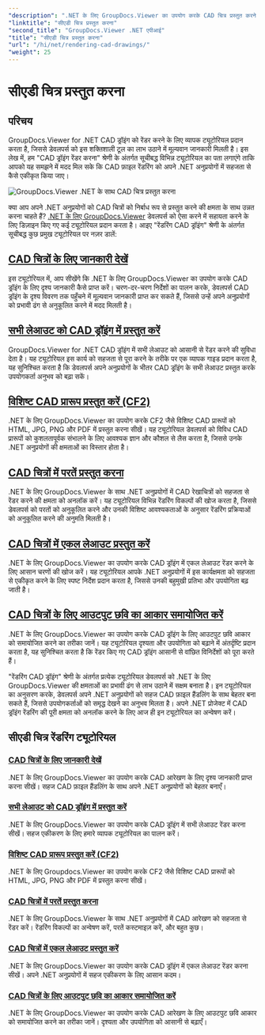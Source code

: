 ```yaml
---
"description": ".NET के लिए GroupDocs.Viewer का उपयोग करके CAD चित्र प्रस्तुत करने के लिए ट्यूटोरियल खोजें। सहज CAD फ़ाइल हैंडलिंग के साथ .NET अनुप्रयोगों को बेहतर बनाना सीखें।"
"linktitle": "सीएडी चित्र प्रस्तुत करना"
"second_title": "GroupDocs.Viewer .NET एपीआई"
"title": "सीएडी चित्र प्रस्तुत करना"
"url": "/hi/net/rendering-cad-drawings/"
"weight": 25
---
```


# सीएडी चित्र प्रस्तुत करना


## परिचय

GroupDocs.Viewer for .NET CAD ड्रॉइंग को रेंडर करने के लिए व्यापक ट्यूटोरियल प्रदान करता है, जिससे डेवलपर्स को इस शक्तिशाली टूल का लाभ उठाने में मूल्यवान जानकारी मिलती है। इस लेख में, हम "CAD ड्रॉइंग रेंडर करना" श्रेणी के अंतर्गत सूचीबद्ध विभिन्न ट्यूटोरियल का पता लगाएंगे ताकि आपको यह समझने में मदद मिल सके कि CAD फ़ाइल रेंडरिंग को अपने .NET अनुप्रयोगों में सहजता से कैसे एकीकृत किया जाए।

![GroupDocs.Viewer .NET के साथ CAD चित्र प्रस्तुत करना](/viewer/rendering-cad-drawings/image.png)

क्या आप अपने .NET अनुप्रयोगों को CAD चित्रों को निर्बाध रूप से प्रस्तुत करने की क्षमता के साथ उन्नत करना चाहते हैं? [.NET के लिए GroupDocs.Viewer](#) डेवलपर्स को ऐसा करने में सहायता करने के लिए डिज़ाइन किए गए कई ट्यूटोरियल प्रदान करता है। आइए "रेंडरिंग CAD ड्रॉइंग" श्रेणी के अंतर्गत सूचीबद्ध कुछ प्रमुख ट्यूटोरियल पर नज़र डालें:

## [CAD चित्रों के लिए जानकारी देखें](./get-view-info-cad-drawing/)
इस ट्यूटोरियल में, आप सीखेंगे कि .NET के लिए GroupDocs.Viewer का उपयोग करके CAD ड्रॉइंग के लिए दृश्य जानकारी कैसे प्राप्त करें। चरण-दर-चरण निर्देशों का पालन करके, डेवलपर्स CAD ड्रॉइंग के दृश्य विवरण तक पहुँचने में मूल्यवान जानकारी प्राप्त कर सकते हैं, जिससे उन्हें अपने अनुप्रयोगों को प्रभावी ढंग से अनुकूलित करने में मदद मिलती है।

## [सभी लेआउट को CAD ड्रॉइंग में प्रस्तुत करें](./render-all-layouts-cad/)
GroupDocs.Viewer for .NET CAD ड्रॉइंग में सभी लेआउट को आसानी से रेंडर करने की सुविधा देता है। यह ट्यूटोरियल इस कार्य को सहजता से पूरा करने के तरीके पर एक व्यापक गाइड प्रदान करता है, यह सुनिश्चित करता है कि डेवलपर्स अपने अनुप्रयोगों के भीतर CAD ड्रॉइंग के सभी लेआउट प्रस्तुत करके उपयोगकर्ता अनुभव को बढ़ा सकें।

## [विशिष्ट CAD प्रारूप प्रस्तुत करें (CF2)](./render-specific-cad-formats/)
.NET के लिए GroupDocs.Viewer का उपयोग करके CF2 जैसे विशिष्ट CAD प्रारूपों को HTML, JPG, PNG और PDF में प्रस्तुत करना सीखें। यह ट्यूटोरियल डेवलपर्स को विविध CAD प्रारूपों को कुशलतापूर्वक संभालने के लिए आवश्यक ज्ञान और कौशल से लैस करता है, जिससे उनके .NET अनुप्रयोगों की क्षमताओं का विस्तार होता है।

## [CAD चित्रों में परतें प्रस्तुत करना](./render-layers-cad/)
.NET के लिए GroupDocs.Viewer के साथ .NET अनुप्रयोगों में CAD रेखाचित्रों को सहजता से रेंडर करने की क्षमता को अनलॉक करें। यह ट्यूटोरियल विभिन्न रेंडरिंग विकल्पों की खोज करता है, जिससे डेवलपर्स को परतों को अनुकूलित करने और उनकी विशिष्ट आवश्यकताओं के अनुसार रेंडरिंग प्रक्रियाओं को अनुकूलित करने की अनुमति मिलती है।

## [CAD चित्रों में एकल लेआउट प्रस्तुत करें](./render-single-layout-cad/)
.NET के लिए GroupDocs.Viewer का उपयोग करके CAD ड्रॉइंग में एकल लेआउट रेंडर करने के लिए आसान चरणों की खोज करें। यह ट्यूटोरियल आपके .NET अनुप्रयोगों में इस कार्यक्षमता को सहजता से एकीकृत करने के लिए स्पष्ट निर्देश प्रदान करता है, जिससे उनकी बहुमुखी प्रतिभा और उपयोगिता बढ़ जाती है।

## [CAD चित्रों के लिए आउटपुट छवि का आकार समायोजित करें](./adjust-output-image-size-cad/)
.NET के लिए GroupDocs.Viewer का उपयोग करके CAD ड्रॉइंग के लिए आउटपुट छवि आकार को समायोजित करने का तरीका जानें। यह ट्यूटोरियल दृश्यता और उपयोगिता को बढ़ाने में अंतर्दृष्टि प्रदान करता है, यह सुनिश्चित करता है कि रेंडर किए गए CAD ड्रॉइंग आसानी से वांछित विनिर्देशों को पूरा करते हैं।

"रेंडरिंग CAD ड्रॉइंग" श्रेणी के अंतर्गत प्रत्येक ट्यूटोरियल डेवलपर्स को .NET के लिए GroupDocs.Viewer की क्षमताओं का प्रभावी ढंग से लाभ उठाने में सक्षम बनाता है। इन ट्यूटोरियल का अनुसरण करके, डेवलपर्स अपने .NET अनुप्रयोगों को सहज CAD फ़ाइल हैंडलिंग के साथ बेहतर बना सकते हैं, जिससे उपयोगकर्ताओं को समृद्ध देखने का अनुभव मिलता है। अपने .NET प्रोजेक्ट में CAD ड्रॉइंग रेंडरिंग की पूरी क्षमता को अनलॉक करने के लिए आज ही इन ट्यूटोरियल का अन्वेषण करें।

## सीएडी चित्र रेंडरिंग ट्यूटोरियल
### [CAD चित्रों के लिए जानकारी देखें](./get-view-info-cad-drawing/)
.NET के लिए GroupDocs.Viewer का उपयोग करके CAD आरेखण के लिए दृश्य जानकारी प्राप्त करना सीखें। सहज CAD फ़ाइल हैंडलिंग के साथ अपने .NET अनुप्रयोगों को बेहतर बनाएँ।
### [सभी लेआउट को CAD ड्रॉइंग में प्रस्तुत करें](./render-all-layouts-cad/)
.NET के लिए GroupDocs.Viewer का उपयोग करके CAD ड्रॉइंग में सभी लेआउट रेंडर करना सीखें। सहज एकीकरण के लिए हमारे व्यापक ट्यूटोरियल का पालन करें।
### [विशिष्ट CAD प्रारूप प्रस्तुत करें (CF2)](./render-specific-cad-formats/)
.NET के लिए Groupdocs.Viewer का उपयोग करके CF2 जैसे विशिष्ट CAD प्रारूपों को HTML, JPG, PNG और PDF में प्रस्तुत करना सीखें।
### [CAD चित्रों में परतें प्रस्तुत करना](./render-layers-cad/)
.NET के लिए GroupDocs.Viewer के साथ .NET अनुप्रयोगों में CAD आरेखण को सहजता से रेंडर करें। रेंडरिंग विकल्पों का अन्वेषण करें, परतें कस्टमाइज़ करें, और बहुत कुछ।
### [CAD चित्रों में एकल लेआउट प्रस्तुत करें](./render-single-layout-cad/)
.NET के लिए GroupDocs.Viewer का उपयोग करके CAD ड्रॉइंग में एकल लेआउट रेंडर करना सीखें। अपने .NET अनुप्रयोगों में सहज एकीकरण के लिए आसान कदम।
### [CAD चित्रों के लिए आउटपुट छवि का आकार समायोजित करें](./adjust-output-image-size-cad/)
.NET के लिए GroupDocs.Viewer का उपयोग करके CAD आरेखण के लिए आउटपुट छवि आकार को समायोजित करने का तरीका जानें। दृश्यता और उपयोगिता को आसानी से बढ़ाएँ।